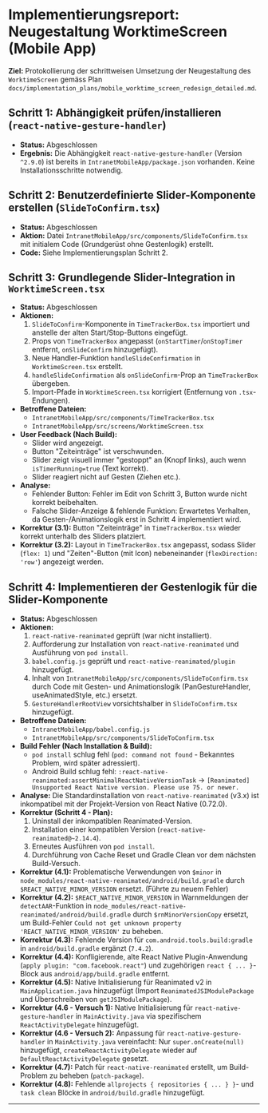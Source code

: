 # Implementierungsreport: Neugestaltung WorktimeScreen (Mobile App)

**Ziel:** Protokollierung der schrittweisen Umsetzung der Neugestaltung des `WorktimeScreen` gemäss Plan `docs/implementation_plans/mobile_worktime_screen_redesign_detailed.md`.

## Schritt 1: Abhängigkeit prüfen/installieren (`react-native-gesture-handler`)

*   **Status:** Abgeschlossen
*   **Ergebnis:** Die Abhängigkeit `react-native-gesture-handler` (Version `^2.9.0`) ist bereits in `IntranetMobileApp/package.json` vorhanden. Keine Installationsschritte notwendig.

## Schritt 2: Benutzerdefinierte Slider-Komponente erstellen (`SlideToConfirm.tsx`)

*   **Status:** Abgeschlossen
*   **Aktion:** Datei `IntranetMobileApp/src/components/SlideToConfirm.tsx` mit initialem Code (Grundgerüst ohne Gestenlogik) erstellt.
*   **Code:** Siehe Implementierungsplan Schritt 2.

## Schritt 3: Grundlegende Slider-Integration in `WorktimeScreen.tsx`

*   **Status:** Abgeschlossen
*   **Aktionen:**
    1.  `SlideToConfirm`-Komponente in `TimeTrackerBox.tsx` importiert und anstelle der alten Start/Stop-Buttons eingefügt.
    2.  Props von `TimeTrackerBox` angepasst (`onStartTimer`/`onStopTimer` entfernt, `onSlideConfirm` hinzugefügt).
    3.  Neue Handler-Funktion `handleSlideConfirmation` in `WorktimeScreen.tsx` erstellt.
    4.  `handleSlideConfirmation` als `onSlideConfirm`-Prop an `TimeTrackerBox` übergeben.
    5.  Import-Pfade in `WorktimeScreen.tsx` korrigiert (Entfernung von `.tsx`-Endungen).
*   **Betroffene Dateien:**
    *   `IntranetMobileApp/src/components/TimeTrackerBox.tsx`
    *   `IntranetMobileApp/src/screens/WorktimeScreen.tsx`
*   **User Feedback (Nach Build):**
    *   Slider wird angezeigt.
    *   Button "Zeiteinträge" ist verschwunden.
    *   Slider zeigt visuell immer "gestoppt" an (Knopf links), auch wenn `isTimerRunning=true` (Text korrekt).
    *   Slider reagiert nicht auf Gesten (Ziehen etc.).
*   **Analyse:**
    *   Fehlender Button: Fehler im Edit von Schritt 3, Button wurde nicht korrekt beibehalten.
    *   Falsche Slider-Anzeige & fehlende Funktion: Erwartetes Verhalten, da Gesten-/Animationslogik erst in Schritt 4 implementiert wird.
*   **Korrektur (3.1):** Button "Zeiteinträge" in `TimeTrackerBox.tsx` wieder korrekt unterhalb des Sliders platziert.
*   **Korrektur (3.2):** Layout in `TimeTrackerBox.tsx` angepasst, sodass Slider (`flex: 1`) und "Zeiten"-Button (mit Icon) nebeneinander (`flexDirection: 'row'`) angezeigt werden.

## Schritt 4: Implementieren der Gestenlogik für die Slider-Komponente

*   **Status:** Abgeschlossen
*   **Aktionen:**
    1.  `react-native-reanimated` geprüft (war nicht installiert).
    2.  Aufforderung zur Installation von `react-native-reanimated` und Ausführung von `pod install`.
    3.  `babel.config.js` geprüft und `react-native-reanimated/plugin` hinzugefügt.
    4.  Inhalt von `IntranetMobileApp/src/components/SlideToConfirm.tsx` durch Code mit Gesten- und Animationslogik (PanGestureHandler, useAnimatedStyle, etc.) ersetzt.
    5.  `GestureHandlerRootView` vorsichtshalber in `SlideToConfirm.tsx` hinzugefügt.
*   **Betroffene Dateien:**
    *   `IntranetMobileApp/babel.config.js`
    *   `IntranetMobileApp/src/components/SlideToConfirm.tsx`
*   **Build Fehler (Nach Installation & Build):**
    *   `pod install` schlug fehl (`pod: command not found` - Bekanntes Problem, wird später adressiert).
    *   Android Build schlug fehl: `:react-native-reanimated:assertMinimalReactNativeVersionTask` -> `[Reanimated] Unsupported React Native version. Please use 75. or newer.`
*   **Analyse:** Die Standardinstallation von `react-native-reanimated` (v3.x) ist inkompatibel mit der Projekt-Version von React Native (0.72.0).
*   **Korrektur (Schritt 4 - Plan):**
    1.  Uninstall der inkompatiblen Reanimated-Version.
    2.  Installation einer kompatiblen Version (`react-native-reanimated@~2.14.4`).
    3.  Erneutes Ausführen von `pod install`.
    4.  Durchführung von Cache Reset und Gradle Clean vor dem nächsten Build-Versuch.
*   **Korrektur (4.1):** Problematische Verwendungen von `$minor` in `node_modules/react-native-reanimated/android/build.gradle` durch `$REACT_NATIVE_MINOR_VERSION` ersetzt. (Führte zu neuem Fehler)
*   **Korrektur (4.2):** `$REACT_NATIVE_MINOR_VERSION` in Warnmeldungen der `detectAAR`-Funktion in `node_modules/react-native-reanimated/android/build.gradle` durch `$rnMinorVersionCopy` ersetzt, um Build-Fehler `Could not get unknown property 'REACT_NATIVE_MINOR_VERSION'` zu beheben.
*   **Korrektur (4.3):** Fehlende Version für `com.android.tools.build:gradle` in `android/build.gradle` ergänzt (`7.4.2`).
*   **Korrektur (4.4):** Konfligierende, alte React Native Plugin-Anwendung (`apply plugin: "com.facebook.react"`) und zugehörigen `react { ... }`-Block aus `android/app/build.gradle` entfernt.
*   **Korrektur (4.5):** Native Initialisierung für Reanimated v2 in `MainApplication.java` hinzugefügt (Import `ReanimatedJSIModulePackage` und Überschreiben von `getJSIModulePackage`).
*   **Korrektur (4.6 - Versuch 1):** Native Initialisierung für `react-native-gesture-handler` in `MainActivity.java` via spezifischem `ReactActivityDelegate` hinzugefügt.
*   **Korrektur (4.6 - Versuch 2):** Anpassung für `react-native-gesture-handler` in `MainActivity.java` vereinfacht: Nur `super.onCreate(null)` hinzugefügt, `createReactActivityDelegate` wieder auf `DefaultReactActivityDelegate` gesetzt.
*   **Korrektur (4.7):** Patch für `react-native-reanimated` erstellt, um Build-Problem zu beheben (`patch-package`).
*   **Korrektur (4.8):** Fehlende `allprojects { repositories { ... } }`- und `task clean` Blöcke in `android/build.gradle` hinzugefügt.

--- 